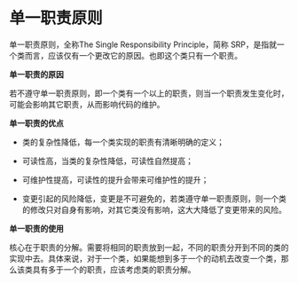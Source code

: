 # 单一职责原则

单一职责原则，全称The Single Responsibility Principle，简称 SRP，是指就一个类而言，应该仅有一个更改它的原因。也即这个类只有一个职责。

**单一职责的原因**

若不遵守单一职责原则，即一个类有一个以上的职责，则当一个职责发生变化时，可能会影响其它职责，从而影响代码的维护。

**单一职责的优点**

- 类的复杂性降低，每一个类实现的职责有清晰明确的定义；

- 可读性高，当类的复杂性降低，可读性自然提高；

- 可维护性提高，可读性的提升会带来可维护性的提升；

- 变更引起的风险降低，变更是不可避免的，若类遵守单一职责原则，则一个类的修改只对自身有影响，对其它类没有影响，这大大降低了变更带来的风险。

**单一职责的使用**

核心在于职责的分解。需要将相同的职责放到一起，不同的职责分开到不同的类的实现中去。具体来说，对于一个类，如果能想到多于一个的动机去改变一个类，那么该类具有多于一个的职责，应该考虑类的职责分解。

